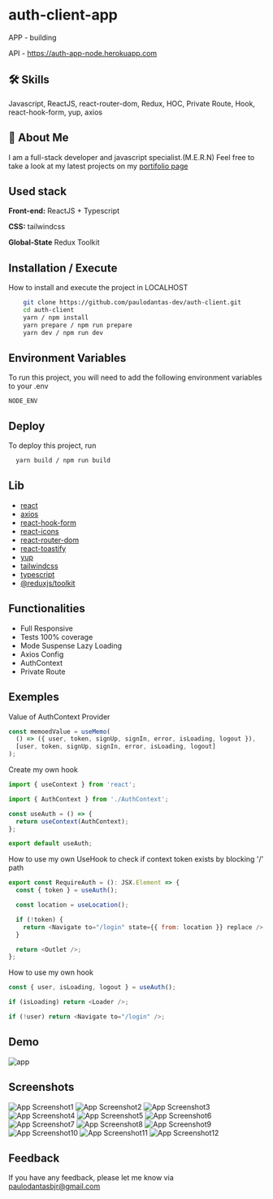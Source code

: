 # auth-client-app

APP - building

API - https://auth-app-node.herokuapp.com

## 🛠 Skills

Javascript, ReactJS, react-router-dom, Redux, HOC, Private Route, Hook, react-hook-form, yup, axios

## 🚀 About Me

I am a full-stack developer and javascript specialist.(M.E.R.N)
Feel free to take a look at my latest projects on my [portifolio page](https://portfolio-paulodantas-dev.vercel.app/)

## Used stack

**Front-end:** ReactJS + Typescript

**CSS:** tailwindcss

**Global-State** Redux Toolkit

## Installation / Execute

How to install and execute the project in LOCALHOST

```bash
    git clone https://github.com/paulodantas-dev/auth-client.git
    cd auth-client
    yarn / npm install
    yarn prepare / npm run prepare
    yarn dev / npm run dev
```
## Environment Variables

To run this project, you will need to add the following environment variables to your .env

`NODE_ENV`

## Deploy

To deploy this project, run

```bash
  yarn build / npm run build
```

## Lib

- [react](https://reactjs.org/)
- [axios](https://axios-http.com/)
- [react-hook-form](https://www.react-hook-form.com/)
- [react-icons](https://github.com/react-icons/react-icons#readme)
- [react-router-dom](https://github.com/remix-run/react-router#readme)
- [react-toastify](https://github.com/fkhadra/react-toastify#readme)
- [yup](https://github.com/jquense/yup)
- [tailwindcss](https://tailwindcss.com/)
- [typescript](https://www.typescriptlang.org/)
- [@reduxjs/toolkit](https://redux-toolkit.js.org/)


## Functionalities

- Full Responsive
- Tests 100% coverage
- Mode Suspense Lazy Loading
- Axios Config
- AuthContext
- Private Route

## Exemples

Value of AuthContext Provider

```javascript
const memoedValue = useMemo(
  () => ({ user, token, signUp, signIn, error, isLoading, logout }),
  [user, token, signUp, signIn, error, isLoading, logout]
);
```

Create my own hook

```javascript
import { useContext } from 'react';

import { AuthContext } from './AuthContext';

const useAuth = () => {
  return useContext(AuthContext);
};

export default useAuth;
```

How to use my own UseHook to check if context token exists by blocking '/' path

```javascript
export const RequireAuth = (): JSX.Element => {
  const { token } = useAuth();

  const location = useLocation();

  if (!token) {
    return <Navigate to="/login" state={{ from: location }} replace />;
  }

  return <Outlet />;
};
```

How to use my own hook

```javascript
const { user, isLoading, logout } = useAuth();

if (isLoading) return <Loader />;

if (!user) return <Navigate to="/login" />;
```

## Demo

![app](https://github.com/paulodantas-dev/auth-client/blob/main/src/assets/app.gif)

## Screenshots

![App Screenshot1](https://github.com/paulodantas-dev/auth-client/blob/main/src/assets/1.png)
![App Screenshot2](https://github.com/paulodantas-dev/auth-client/blob/main/src/assets/2.png)
![App Screenshot3](https://github.com/paulodantas-dev/auth-client/blob/main/src/assets/3.png)
![App Screenshot4](https://github.com/paulodantas-dev/auth-client/blob/main/src/assets/4.png)
![App Screenshot5](https://github.com/paulodantas-dev/auth-client/blob/main/src/assets/5.png)
![App Screenshot6](https://github.com/paulodantas-dev/auth-client/blob/main/src/assets/6.png)
![App Screenshot7](https://github.com/paulodantas-dev/auth-client/blob/main/src/assets/7.png)
![App Screenshot8](https://github.com/paulodantas-dev/auth-client/blob/main/src/assets/8.png)
![App Screenshot9](https://github.com/paulodantas-dev/auth-client/blob/main/src/assets/9.png)
![App Screenshot10](https://github.com/paulodantas-dev/auth-client/blob/main/src/assets/10.png)
![App Screenshot11](https://github.com/paulodantas-dev/auth-client/blob/main/src/assets/11.png)
![App Screenshot12](https://github.com/paulodantas-dev/auth-client/blob/main/src/assets/12.png)

## Feedback

If you have any feedback, please let me know via paulodantasbjr@gmail.com
